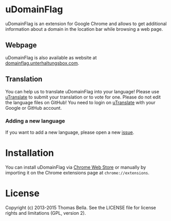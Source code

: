 uDomainFlag
===========

uDomainFlag is an extension for Google Chrome and allows to get additional information about a domain in the location bar while browsing a web page.

## Webpage
uDomainFlag is also available as website at [domainflag.unterhaltungsbox.com](http://domainflag.unterhaltungsbox.com/).

## Translation
You can help us to translate uDomainFlag into your language! Please use [uTranslate](http://translate.unterhaltungsbox.com/) to submit your translation or to vote for one.
Please do not edit the language files on GitHub!
You need to login on [uTranslate](http://translate.unterhaltungsbox.com/) with your Google or GitHub account.

### Adding a new language
If you want to add a new language, please open a new [issue](https://github.com/Thomas2500/uDomainFlag/issues).

# Installation
You can install uDomainFlag via [Chrome Web Store](https://chrome.google.com/webstore/detail/udomainflag/eklbfdpploakpkdakoielobggbhemlnm) or manually by importing it on the Chrome extensions page at `chrome://extensions`.

# License
Copyright (c) 2013-2015 Thomas Bella.
See the LICENSE file for license rights and limitations (GPL, version 2).
